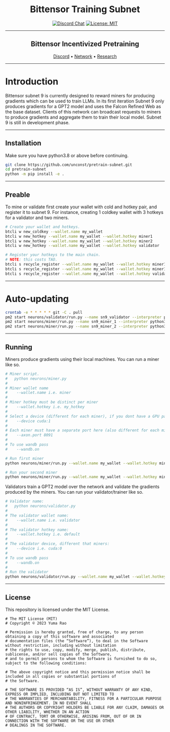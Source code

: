 <div align="center">

# **Bittensor Training Subnet** <!-- omit in toc -->
[![Discord Chat](https://img.shields.io/discord/308323056592486420.svg)](https://discord.gg/bittensor)
[![License: MIT](https://img.shields.io/badge/License-MIT-yellow.svg)](https://opensource.org/licenses/MIT) 

---

## Bittensor Incentivized Pretraining<!-- omit in toc -->

[Discord](https://discord.gg/bittensor) • [Network](https://taostats.io/) • [Research](https://bittensor.com/whitepaper)
</div>

---

# Introduction

Bittensor subnet 9 is currently designed to reward miners for producing gradients which can be used to train LLMs. In its first iteration Subnet 9 only produces gradients for a GPT2 model and uses the Falcon Refined Web as the base dataset. Clients of this network can broadcast requests to miners to produce gradients and aggregate them to train their local model. Subnet 9 is still in development phase. 

---

## Installation

Make sure you have python3.8 or above before continuing.
```bash
git clone https://github.com/unconst/pretrain-subnet.git
cd pretrain-subnet
python -m pip install -e . 
```

---

## Preable

To mine or validate first create your wallet with cold and hotkey pair, and register it to subnet 9.
For instance, creating 1 coldkey wallet with 3 hotkeys for a validator and two miners.

```bash
# Create your wallet and hotkeys.
btcli w new_coldkey --wallet.name my_wallet
btcli w new_hotkey --wallet.name my_wallet --wallet.hotkey miner1
btcli w new_hotkey --wallet.name my_wallet --wallet.hotkey miner2
btcli w new_hotkey --wallet.name my_wallet --wallet.hotkey validator

# Register your hotkeys to the main chain.
# NOTE: this costs TAO.
btcli s recycle_register --wallet.name my_wallet --wallet.hotkey miner1
btcli s recycle_register --wallet.name my_wallet --wallet.hotkey miner1
btcli s recycle_register --wallet.name my_wallet --wallet.hotkey validator
```
---

# Auto-updating

```bash
crontab -e * * * * * git -C . pull
pm2 start neurons/validator/run.py --name sn9_validator --interpreter python3 --watch -- --wallet.name my_wallet --wallet.hotkey validator --logging.debug --device cuda:1 
pm2 start neurons/miner/run.py --name sn9_miner_1 --interpreter python3 --watch -- --wallet.name my_wallet --wallet.hotkey miner1 --logging.debug --device cuda:2 
pm2 start neurons/miner/run.py --name sn9_miner_2 --interpreter python3 --watch -- --wallet.name my_wallet --wallet.hotkey miner2 --logging.debug --device cuda:3 
```

---

## Running

Miners produce gradients using their local machines. You can run a miner like so.
```bash
# Miner script.
#   python neurons/miner.py
#
# Miner wallet name
#    --wallet.name i.e. miner
#
# Miner hotkey must be distinct per miner
#    --wallet.hotkey i.e. my_hotkey
#
# Select a device (different for each miner), if you dont have a GPU pass 'cpu'  
#    --device cuda:1  
#
# Each miner must have a separate port here (also different for each miner)
#    --axon.port 8091 
#
# To use wandb pass 
#    --wandb.on

# Run first miner
python neurons/miner/run.py --wallet.name my_wallet --wallet.hotkey miner1 --device cuda:1 --logging.debug --axon.port 9091 --wandb.on

# Run your second miner
python neurons/miner/run.py --wallet.name my_wallet --wallet.hotkey miner2 --device cuda:2 --logging.debug --axon.port 9092 --wandb.on
```

Validators train a GPT2 model over the network and validate the gradients produced by the miners.
You can run your validator/trainer like so.
```bash
# Validator name:
#   python neurons/validator.py
#
# The validator wallet name:
#    --wallet.name i.e. validator 
#
# The validator hotkey name:
#    --wallet.hotkey i.e. default 
#
# The validator device, different that miners:
#    --device i.e. cuda:0
# 
# To use wandb pass 
#    --wandb.on
#
# Run the validator
python neurons/validator/run.py --wallet.name my_wallet --wallet.hotkey validator --logging.debug --device cuda:3 --wandb.on
```

---

## License
This repository is licensed under the MIT License.
```text
# The MIT License (MIT)
# Copyright © 2023 Yuma Rao

# Permission is hereby granted, free of charge, to any person obtaining a copy of this software and associated
# documentation files (the “Software”), to deal in the Software without restriction, including without limitation
# the rights to use, copy, modify, merge, publish, distribute, sublicense, and/or sell copies of the Software,
# and to permit persons to whom the Software is furnished to do so, subject to the following conditions:

# The above copyright notice and this permission notice shall be included in all copies or substantial portions of
# the Software.

# THE SOFTWARE IS PROVIDED “AS IS”, WITHOUT WARRANTY OF ANY KIND, EXPRESS OR IMPLIED, INCLUDING BUT NOT LIMITED TO
# THE WARRANTIES OF MERCHANTABILITY, FITNESS FOR A PARTICULAR PURPOSE AND NONINFRINGEMENT. IN NO EVENT SHALL
# THE AUTHORS OR COPYRIGHT HOLDERS BE LIABLE FOR ANY CLAIM, DAMAGES OR OTHER LIABILITY, WHETHER IN AN ACTION
# OF CONTRACT, TORT OR OTHERWISE, ARISING FROM, OUT OF OR IN CONNECTION WITH THE SOFTWARE OR THE USE OR OTHER
# DEALINGS IN THE SOFTWARE.
```
